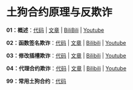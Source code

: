 # 土狗合约原理与反欺诈

**01：概述**：[代码](https://github.com/binschoolapp/rug-pull-contract/tree/main/01-Index) | [文章](https://binschool.app/security-rugpull/security-rugpull-index.html) | [BiliBili](https://www.bilibili.com/video/BV1c14y1R7L3) | [Youtube](https://youtu.be/rlfpZaeFXmo) 

**02：函数签名欺诈**：[代码](https://github.com/binschoolapp/rug-pull-contract/tree/main/02-FunctionSig) | [文章](https://binschool.app/security-rugpull/security-rugpull-function-signature.html) | [Bilibili](https://www.bilibili.com/video/BV1Th4y1y7gg)  |  [Youtube](https://youtu.be/hIvu0myHqYw)

**03：修改插槽欺诈**：[代码](https://github.com/binschoolapp/rug-pull-contract/tree/main/03-Slot) | [文章](https://binschool.app/security-rugpull/security-rugpull-slot.html) | [Bilibili](https://www.bilibili.com/video/BV1GM4y1W7pq)  |  [Youtube](https://youtu.be/RIkP7PoH-7o)

**04：代理合约欺诈**：[代码](https://github.com/binschoolapp/rug-pull-contract/tree/main/04-Proxy) | [文章](https://binschool.app/security-rugpull/security-rugpull-proxy.html) | [Bilibili](https://www.bilibili.com/video/BV1F8411d7rU)  |  [Youtube](https://youtu.be/oJQJ2VKt7vY)

**99：常用土狗合约**：[代码](https://github.com/binschoolapp/rug-pull-contract/tree/main/99-Template) 